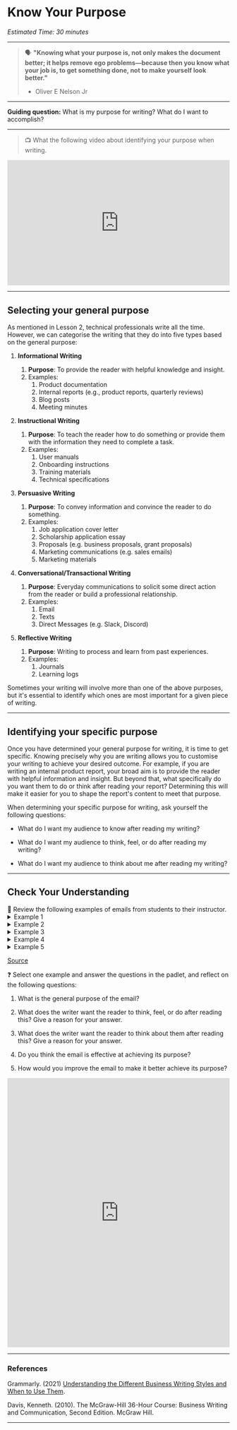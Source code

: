 # Know Your Purpose

*Estimated Time: 30 minutes*

---

> 🗣 **"Knowing what your purpose is, not only makes the document better; it helps remove ego problems—because then you know what your job is, to get something done, not to make yourself look better."**
>
> - Oliver E Nelson Jr

---

**Guiding question:** What is my purpose for writing? What do I want to accomplish?

---

> 📺 What the following video about identifying your purpose when writing.

<div style="position: relative; padding-bottom: 56.25%; height: 0;"><iframe src="https://www.youtube.com/embed/_52pATmhcxk" title="YouTube video player" frameborder="0" allow="accelerometer; autoplay; clipboard-write; encrypted-media; gyroscope; picture-in-picture" allowfullscreen style="position: absolute; top: 0; left: 0; width: 100%; height: 100%;"></iframe></div>

---

## Selecting your general purpose

As mentioned in Lesson 2, technical professionals write all the time. However, we can categorise the writing that they do into five types based on the general purpose: 

1. **Informational Writing**
    1. **Purpose**: To provide the reader with helpful knowledge and insight.
    2. Examples:
        1. Product documentation
        2. Internal reports (e.g., product reports, quarterly reviews)
        3. Blog posts
        4. Meeting minutes
2. **Instructional Writing**
    1. **Purpose**: To teach the reader how to do something or provide them with the information they need to complete a task.
    2. Examples:
        1. User manuals
        2. Onboarding instructions
        3. Training materials
        4. Technical specifications
3. **Persuasive Writing**
    1. **Purpose**: To convey information and convince the reader to do something.
    2. Examples:
        1. Job application cover letter
        2. Scholarship application essay
        3. Proposals (e.g. business proposals, grant proposals)
        4. Marketing communications (e.g. sales emails)
        5. Marketing materials
4. **Conversational/Transactional Writing**
    1. **Purpose**: Everyday communications to solicit some direct action from the reader or build a professional relationship.
    2. Examples:
        1. Email
        2. Texts
        3. Direct Messages (e.g. Slack, Discord)

5. **Reflective Writing**
    1. **Purpose**: Writing to process and learn from past experiences.
    2. Examples:
        1. Journals
        2. Learning logs

Sometimes your writing will involve more than one of the above purposes, but it's essential to identify which ones are most important for a given piece of writing. 

---

## Identifying your specific purpose

Once you have determined your general purpose for writing, it is time to get specific. Knowing precisely why you are writing allows you to customise your writing to achieve your desired outcome. For example, if you are writing an internal product report, your broad aim is to provide the reader with helpful information and insight. But beyond that, what specifically do you want them to do or think after reading your report? Determining this will make it easier for you to shape the report's content to meet that purpose.

When determining your specific purpose for writing, ask yourself the following questions:

- What do I want my audience to know after reading my writing?

- What do I want my audience to think, feel, or do after reading my writing?

- What do I want my audience to think about me after reading my writing?

---

## Check Your Understanding

<aside>
📖 Review the following examples of emails from students to their instructor.
 
</aside>

<details>
    <summary> Example 1 </summary>
Mr. XXX,
Why did you give me an F? I attended most of the classes and at least tried to understand the materials. I think I deserved at least a passing grade. I studied hard for the exam in hopes that I would at least pass the class. Now I am behind another 2 semesters because I have to retake this class and then take Managerial Acct. Can you please reconsider? Hope to hear from you soon.
Thanks,
George
</details>

<details>
    <summary> Example 2 </summary>
Ms. W!!!!
Wazzup? girl tell me what we have to do for Friday bcuz I take 3 claeses and wrk 15 hrs/wk and I dont have time 2 git to a comupter to look n e thing up I rlly like your cls bcuz your funny well let me know cuz im a rlly gd stdt and need a A in youâ€™re cls.

[no signature]
</details>


<details>
    <summary> Example 3 </summary>
what’s up sherry
i left my test in the back of the classroom. i was hoping you could pick it up and give me comments on it and also maybe make a study schedule for me so i know how to improve.
i know ur busy so thanks
</details>

<details>
    <summary> Example 4 </summary>
Help. I don’t know what to do. I’m toadly confussed.
</details>

<details>
    <summary> Example 5 </summary>
I Submitted my papewr on time, but I forgot to check the in text citation and submitted a copy with them all messed up, anyway I resubmitted it today to fix this, but i know that’ late, so just letting you know the paper part was in on time, but the in text citation was not.

</details>

[Source](http://teachingcollegeenglish.com/2009/07/26/examples-of-poor-email/)

<aside>
    
❓  Select one example and answer the questions in the padlet,  and reflect on the following questions:

1) What is the general purpose of the email?

2) What does the writer want the reader to think, feel, or do after reading this? Give a reason for your answer.

3) What does the writer want the reader to think about them after reading this? Give a reason for your answer.

4) Do you think the email is effective at achieving its purpose?
    
5) How would you improve the email to make it better achieve its purpose?

</aside>

<div style="border:1px solid rgba(0,0,0,0.1);border-radius:2px;box-sizing:border-box;overflow:hidden;position:relative;width:100%;background:#F4F4F4"><iframe src="https://padlet.com/curriculumpad/tjn69beuasvib0fx" frameborder="0" allow="camera;microphone;geolocation" style="width:100%;height:608px;display:block;padding:0;margin:0"></iframe></div>

---

### References

Grammarly. (2021) [Understanding the Different Business Writing Styles and When to Use Them](https://www.grammarly.com/business/learn/business-writing-style/). 

Davis, Kenneth. (2010). The McGraw-Hill 36-Hour Course: Business Writing and Communication, Second Edition. McGraw Hill.

---
